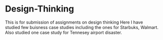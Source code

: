 # Design-Thinking
This is for submission of assignments on design thinking
Here I have studied few buisness case studies including the ones for Starbuks, Walmart.
Also studied one case study for Tennesey airport disaster.
